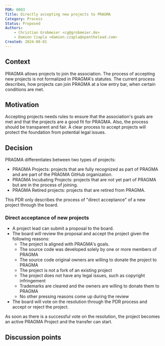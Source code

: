 ```yaml
---
PDR: 0003
Title: Directly accepting new projects to PRAGMA
Category: Process
Status: Proposed 
Authors:
    - Christian Grobmeier <cg@grobmeier.de>
    - Damien Czapla <damien.czapla@openthelead.com>
Created: 2024-08-01
---
```


## Context

PRAGMA allows projects to join the association. 
The process of accepting new projects is not formalized in PRAGMA's statutes.
The current process describes, how projects can join PRAGMA at a low entry bar,
when certain conditions are met.

## Motivation

Accepting projects needs rules to ensure that the association's goals are met 
and that the projects are a good fit for PRAGMA. Also, the process should be transparent and fair.
A clear process to accept projects will protect the foundation from potential legal issues.

## Decision

PRAGMA differentiates between two types of projects:

 - PRAGMA Projects: projects that are fully recognized as part of PRAGMA and are part of the PRAGMA GitHub organization.
 - PRAGMA Incubating Projects: projects that are not yet part of PRAGMA but are in the process of joining.
 - PRAGMA Retired projects: projects that are retired from PRAGMA.

This PDR only describes the process of "direct acceptance" of a new project through the board.

### Direct acceptance of new projects

- A project lead can submit a proposal to the board.
- The board will review the proposal and accept the project given the following reasons:
  - The project is aligned with PRAGMA's goals.
  - The source code was developed solely by one or more members of PRAGMA
  - The source code original owners are willing to donate the project to PRAGMA
  - The project is not a fork of an existing project
  - The project does not have any legal issues, such as copyright infringement
  - Trademarks are cleared and the owners are willing to donate them to PRAGMA
  - No other pressing reasons come up during the review
- The board will vote on the resolution through the PDR process and accept or reject the project.

As soon as there is a successful vote on the resolution, the project becomes
an active PRAGMA Project and the transfer can start.

## Discussion points
<!-- Summarizes, a posteriori, the major discussion points that gravitates around the decision -->

[Archive]: https://github.com/pragma-org/PDRs/tree/main/.validityreview